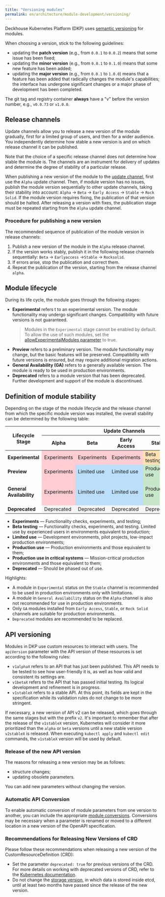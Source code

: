 ```yaml
---
title: "Versioning modules"
permalink: en/architecture/module-development/versioning/
---
```


Deckhouse Kubernetes Platform (DKP) uses [semantic versioning](https://semver.org/lang/en/) for modules.

When choosing a version, stick to the following guidelines:

- updating the **patch version** (e.g., from `0.0.1` to `0.0.2`) means that some issue has been fixed;
- updating the **minor version** (e.g., from `0.0.1` to `0.1.0`) means that some new feature has been added;
- updating the **major version** (e.g., from `0.0.1` to `1.0.0`) means that a feature has been added that radically changes the module's capabilities; the interface has undergone significant changes or a major phase of development has been completed.

The git tag and registry container **always** have a "v" before the version number, e.g., `v0.0.73` or `v1.0.0`.

## Release channels

Update channels allow you to release a new version of the module gradually, first for a limited group of users, and then for a wider audience. You independently determine how stable a new version is and on which release channel it can be published.

Note that the choice of a specific release channel does not determine how stable the module is. The channels are an instrument for delivery of updates and determine the degree of stability of a particular release.

When publishing a new version of the module to the [update channel](../../deckhouse-release-channels.html), first use the `Alpha` update channel. Then, if module version has no issues, publish the module version sequentially to other update channels, taking their stability into account: `Alpha` → `Beta` → `Early Access` → `Stable` → `Rock Solid`. If the module version requires fixing, the publication of that version should be halted. After releasing a version with fixes, the publication stage must be repeated starting from the `Alpha` update channel.

### Procedure for publishing a new version

The recommended sequence of publication of the module version in release channels:

1. Publish a new version of the module in the `Alpha` release channel.
1. If the version works stably, publish it in the following release channels sequentially:
   `Beta` → `Earlyaccess` →`Stable` → `Rocksolid`.
1. If errors arise, stop the publication and correct them.
1. Repeat the publication of the version, starting from the release channel `alpha`.

## Module lifecycle

During its life cycle, the module goes through the following stages:

- **Experimental** refers t to an experimental version. The module functionality may undergo significant changes. Compatibility with future versions is not guaranteed.
  > Modules in the `Experimental` stage cannot be enabled by default.
  > To allow the use of such modules, set the [allowExperimentalModules parameter](/modules/deckhouse/configuration.html#parameters-allowexperimentalmodules) to true.
- **Preview** refers to a preliminary version. The module functionality may change, but the basic features will be preserved. Compatibility with future versions is ensured, but may require additional migration actions.
- **General Availability (GA)** refers to a generally available version. The module is ready to be used in production environments.
- **Deprecated** refers to a module version that has been deprecated. Further development and support of the module is discontinued.

## Definition of module stability

Depending on the stage of the module lifecycle and the release channel from which the specific module version was installed, the overall stability can be determined by the following table:

<table class="versioning-table">
<thead>
    <tr class="header-row">
      <th rowspan="2">Lifecycle Stage</th>
      <th colspan="5">Update Channels</th>
    </tr>
    <tr class="sub-header">
      <th>Alpha</th>
      <th>Beta</th>
      <th class="middle">Early Access</th>
      <th>Stable</th>
      <th>Rock Solid</th>
    </tr>
  </thead>
  <tbody>
    <tr>
      <td><strong>Experimental</strong></td>
      <td style="background-color:#FFCDD2">Experiments</td>
      <td style="background-color:#FFCDD2">Experiments</td>
      <td style="background-color:#FFCDD2">Experiments</td>
      <td style="background-color:#FFE0B2">Beta testing</td>
      <td style="background-color:#FFE0B2">Beta testing</td>
    </tr>
    <tr>
      <td><strong>Preview</strong></td>
      <td style="background-color:#FFCDD2">Experiments</td>
      <td style="background-color:#BBDEFB">Limited use</td>
      <td style="background-color:#BBDEFB">Limited use</td>
      <td style="background-color:#C8E6C9">Production use</td>
      <td style="background-color:#C8E6C9">Production use</td>
    </tr>
    <tr>
      <td><strong>General Availability</strong></td>
      <td style="background-color:#FFCDD2">Experiments</td>
      <td style="background-color:#BBDEFB">Limited use</td>
      <td style="background-color:#BBDEFB">Limited use</td>
      <td style="background-color:#C8E6C9">Production use</td>
      <td style="background-color:#A5D6A7">Production use in critical systems</td>
    </tr>
    <tr>
      <td><strong>Deprecated</strong></td>
      <td style="background-color:#F5F5F5">Deprecated</td>
      <td style="background-color:#F5F5F5">Deprecated</td>
      <td style="background-color:#F5F5F5">Deprecated</td>
      <td style="background-color:#F5F5F5">Deprecated</td>
      <td style="background-color:#F5F5F5">Deprecated</td>
    </tr>
  </tbody>
</table>

- **Experiments** — Functionality checks, experiments, and testing;
- **Beta testing** — Functionality checks, experiments, and testing. Limited use by experienced users in environments equivalent to production;
- **Limited use** — Development environments, pilot projects, low-impact production environments;
- **Production use** — Production environments and those equivalent to them;
- **Production use in critical systems** — Mission-critical production environments and those equivalent to them;
- **Deprecated** — Should be phased out of use.

Highlights:

- A module in `Experimental` status on the `Stable` channel is recommended to be used in production environments only with limitations.
- A module in `General Availability` status on the `Alpha` channel is also not recommended for use in production environments.
- Only `GA` modules installed from `Early Access`, `Stable`, or `Rock Solid` channels are suitable for production environments.
- `Deprecated` modules are recommended to be replaced.

## API versioning

Modules in DKP use custom resources to interact with users. The `apiVersion` parameter with the API version of these resources is set according to the following rules:

- `v1alphaX` refers to an API that has just been published. This API needs to be tested to see how user-friendly it is, as well as how valid and consistent its settings are.
- `v1betaX` refers to the API that has passed initial testing. Its logical development and refinement is in progress.
- `v1stableX` refers to a stable API. At this point, its fields are kept in the specification while its validation rules do not change to be more stringent.

If necessary, a new version of API v2 can be released, which goes through the same stages but with the prefix `v2`. It's important to remember that after the release of the `v1stableX` version, Kubernetes will consider it more prioritized than the `alpha` or `beta` versions until a new stable version `v2stableX` is released. When executing `kubectl apply` and `kubectl edit` commands, the `v1stableX` version will be used by default.

### Release of the new API version

The reasons for releasing a new version may be as follows:

- structure changes;
- updating obsolete parameters.

You can add new parameters without changing the version.

### Automatic API Conversion

To enable automatic conversion of module parameters from one version to another, you can include the appropriate [module conversions](../structure/#conversions). Conversions may be necessary when a parameter is renamed or moved to a different location in a new version of the OpenAPI specification.

### Recommendations for Releasing New Versions of CRD

Please follow these recommendations when releasing a new version of the CustomResourceDefinition (CRD):

- Set the parameter `deprecated: true` for previous versions of the CRD. For more details on working with deprecated versions of CRD, refer to the [Kubernetes documentation](https://kubernetes.io/docs/tasks/extend-kubernetes/custom-resources/custom-resource-definition-versioning/#version-deprecation).
- Do not change the [storage version](https://kubernetes.io/docs/tasks/extend-kubernetes/custom-resources/custom-resource-definition-versioning/#upgrade-existing-objects-to-a-new-stored-version), in which data is stored inside etcd, until at least two months have passed since the release of the new version.
